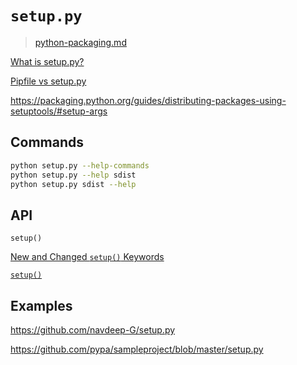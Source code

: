 # `setup.py`

> [python-packaging.md](/guides/python/packaging/python-packaging.md)

[What is setup.py?](https://stackoverflow.com/questions/1471994/what-is-setup-py)

[Pipfile vs setup.py](https://pipenv.pypa.io/en/latest/advanced/#pipfile-vs-setuppy)

<https://packaging.python.org/guides/distributing-packages-using-setuptools/#setup-args>

## Commands

```bash
python setup.py --help-commands
python setup.py --help sdist
python setup.py sdist --help
```

## API

`setup()`

[New and Changed `setup()` Keywords](https://setuptools.readthedocs.io/en/latest/setuptools.html#new-and-changed-setup-keywords)

[`setup()`](https://sourcegraph.com/github.com/pypa/setuptools/-/blob/setuptools/__init__.py#L158)

## Examples

<https://github.com/navdeep-G/setup.py>

<https://github.com/pypa/sampleproject/blob/master/setup.py>
